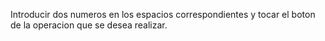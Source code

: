 Introducir dos numeros en los espacios correspondientes y tocar el boton de la operacion que se desea realizar.
